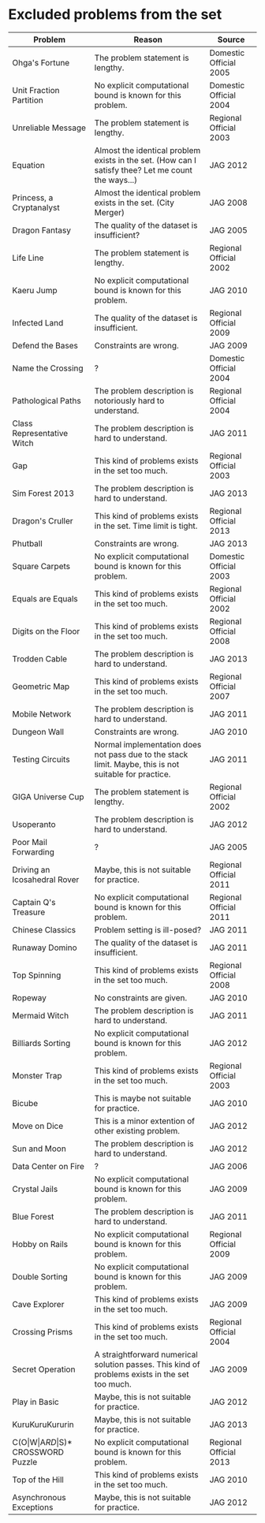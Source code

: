 # Excluded problems from the set

|Problem|Reason|Source|
| ----------------------------------- | ------------------------------------------------------------ | ---------------------- |
| Ohga's Fortune                      | The problem statement is lengthy.                            | Domestic Official 2005 |
| Unit Fraction Partition             | No explicit computational bound is known for this problem.   | Domestic Official 2004 |
| Unreliable Message                  | The problem statement is lengthy.                            | Regional Official 2003 |
| Equation                            | Almost the identical problem exists in the set. (How can I satisfy thee? Let me count the ways...) | JAG 2012               |
| Princess, a Cryptanalyst            | Almost the identical problem exists in the set. (City Merger) | JAG 2008               |
| Dragon Fantasy                      | The quality of the dataset is insufficient?                  | JAG 2005               |
| Life Line                           | The problem statement is lengthy.                            | Regional Official 2002 |
| Kaeru Jump                          | No explicit computational bound is known for this problem.   | JAG 2010               |
| Infected Land                       | The quality of the dataset is insufficient.                  | Regional Official 2009 |
| Defend the Bases                    | Constraints are wrong.                                       | JAG 2009               |
| Name the Crossing                   | ?                                                            | Domestic Official 2004 |
| Pathological Paths                  | The problem description is notoriously hard to understand.   | Regional Official 2004 |
| Class Representative Witch          | The problem description is hard to understand.               | JAG 2011               |
| Gap                                 | This kind of problems exists in the set too much.            | Regional Official 2003 |
| Sim Forest 2013                     | The problem description is hard to understand.               | JAG 2013               |
| Dragon's Cruller                    | This kind of problems exists in the set. Time limit is tight. | Regional Official 2013 |
| Phutball                            | Constraints are wrong.                                       | JAG 2013               |
| Square Carpets                      | No explicit computational bound is known for this problem.   | Domestic Official 2003 |
| Equals are Equals                   | This kind of problems exists in the set too much.            | Regional Official 2002 |
| Digits on the Floor                 | This kind of problems exists in the set too much.            | Regional Official 2008 |
| Trodden Cable                       | The problem description is hard to understand.               | JAG 2013               |
| Geometric Map                       | This kind of problems exists in the set too much.            | Regional Official 2007 |
| Mobile Network                      | The problem description is hard to understand.               | JAG 2011               |
| Dungeon Wall                        | Constraints are wrong.                                       | JAG 2010               |
| Testing Circuits                    | Normal implementation does not pass due to the stack limit. Maybe, this is not suitable for practice. | JAG 2011               |
| GIGA Universe Cup                   | The problem statement is lengthy.                            | Regional Official 2002 |
| Usoperanto                          | The problem description is hard to understand.               | JAG 2012               |
| Poor Mail Forwarding                | ?                                                            | JAG 2005               |
| Driving an Icosahedral Rover        | Maybe, this is not suitable for practice.                    | Regional Official 2011 |
| Captain Q's Treasure                | No explicit computational bound is known for this problem.   | Regional Official 2011 |
| Chinese Classics                    | Problem setting is ill-posed?                                | JAG 2011               |
| Runaway Domino                      | The quality of the dataset is insufficient.                  | JAG 2011               |
| Top Spinning                        | This kind of problems exists in the set too much.            | Regional Official 2008 |
| Ropeway                             | No constraints are given.                                    | JAG 2010               |
| Mermaid Witch                       | The problem description is hard to understand.               | JAG 2011               |
| Billiards Sorting                   | No explicit computational bound is known for this problem.   | JAG 2012               |
| Monster Trap                        | This kind of problems exists in the set too much.            | Regional Official 2003 |
| Bicube                              | This is maybe not suitable for practice.                     | JAG 2010               |
| Move on Dice                        | This is a minor extention of other existing problem.         | JAG 2012               |
| Sun and Moon                        | The problem description is hard to understand.               | JAG 2012               |
| Data Center on Fire                 | ?                                                            | JAG 2006               |
| Crystal Jails                       | No explicit computational bound is known for this problem.   | JAG 2009               |
| Blue Forest                         | The problem description is hard to understand.               | JAG 2011               |
| Hobby on Rails                      | No explicit computational bound is known for this problem.   | Regional Official 2009 |
| Double Sorting                      | No explicit computational bound is known for this problem.   | JAG 2009               |
| Cave Explorer                       | This kind of problems exists in the set too much.            | JAG 2009               |
| Crossing Prisms                     | This kind of problems exists in the set too much.            | Regional Official 2004 |
| Secret Operation                    | A straightforward numerical solution passes. This kind of problems exists in the set too much. | JAG 2009               |
| Play in Basic                       | Maybe, this is not suitable for practice.                    | JAG 2012               |
| KuruKuruKururin                     | Maybe, this is not suitable for practice.                    | JAG 2013               |
| C(O\|W\|A*RD*\|S)* CROSSWORD Puzzle | No explicit computational bound is known for this problem.   | Regional Official 2013 |
| Top of the Hill                     | This kind of problems exists in the set too much.            | JAG 2010               |
| Asynchronous Exceptions             | Maybe, this is not suitable for practice.                    | JAG 2012               |

